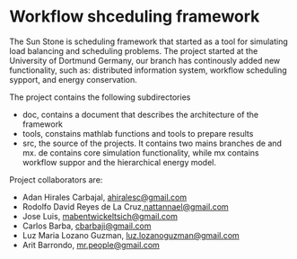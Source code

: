 # Workflow shceduling framework

The Sun Stone is scheduling framework that started as a tool for simulating load balancing and scheduling problems. The project started at the University of Dortmund Germany, our branch has continously added new functionality, such as: distributed information system, workflow scheduling sypport, and energy conservation.  

The project contains the following subdirectories
- doc, contains a document that describes the architecture of the framework
- tools, constains mathlab functions and tools to prepare results
- src, the source of the projects. It contains two mains branches de and mx. de contains core simulation functionality, while mx contains workflow suppor and the hierarchical energy model.


Project collaborators are:
- Adan Hirales Carbajal, ahiralesc@gmail.com
- Rodolfo David Reyes de La Cruz,nattannael@gmail.com
- Jose Luis, mabentwickeltsich@gmail.com
- Carlos Barba, cbarbaji@gmail.com
- Luz Maria Lozano Guzman, luz.lozanoguzman@gmail.com
- Arit Barrondo, mr.people@gmail.com
